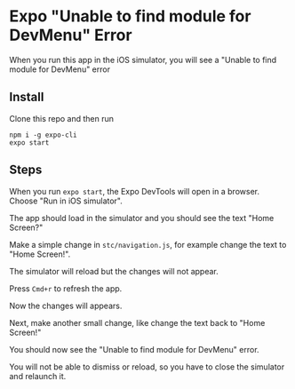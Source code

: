 # Expo "Unable to find module for DevMenu" Error

When you run this app in the iOS simulator, you will see a "Unable to find module for DevMenu" error

## Install

Clone this repo and then run

    npm i -g expo-cli
    expo start

## Steps

When you run `expo start`, the Expo DevTools will open in a browser. Choose "Run in iOS simulator".

The app should load in the simulator and you should see the text "Home Screen?"

Make a simple change in `stc/navigation.js`, for example change the text to "Home Screen!".

The simulator will reload but the changes will not appear.

Press `Cmd+r` to refresh the app.

Now the changes will appears.

Next, make another small change, like change the text back to "Home Screen!"

You should now see the "Unable to find module for DevMenu" error.

You will not be able to dismiss or reload, so you have to close the simulator and relaunch it.
